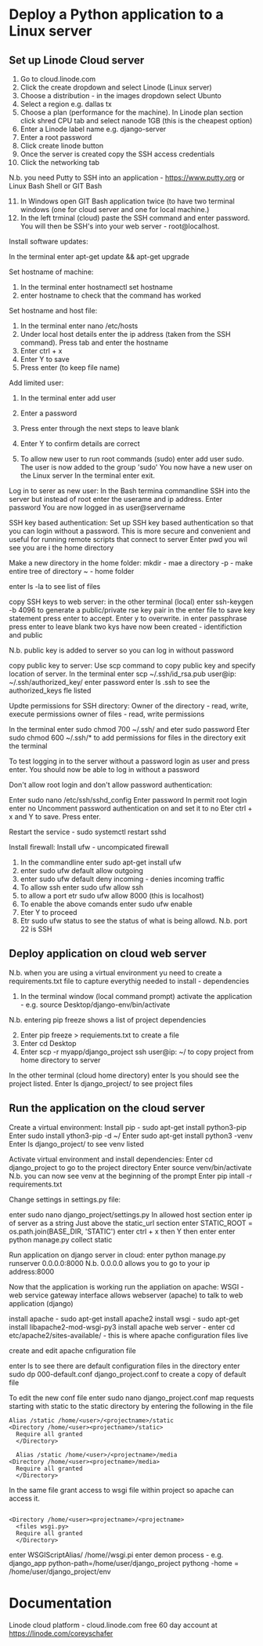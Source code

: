 Deploy a Python application to a Linux server
=============================================

Set up Linode Cloud server
--------------------------
1. Go to cloud.linode.com
2. Click the create dropdown and select Linode (Linux server)
3. Choose a distribution - in the images dropdown select Ubunto
4. Select a region e.g. dallas tx
5. Choose a plan (performance for the machine). In Linode plan section click shred CPU tab and select nanode 1GB (this is the cheapest option)
6. Enter a Linode label name e.g. django-server
7. Enter a root password
8. Click create linode button
9. Once the server is created copy the SSH access credentials
10. Click the networking tab

N.b. you need Putty to SSH into an application - https://www.putty.org or Linux Bash Shell or GIT Bash

11. In Windows open GIT Bash application twice (to have two terminal windows (one for cloud server and one for local machine.)
12. In the left trminal (cloud) paste the SSH command and enter password. You will then be SSH's into your web server - root@localhost.

Install software updates:

In the terminal enter apt-get update && apt-get upgrade

Set hostname of machine:

1. In the terminal enter hostnamectl set hostname <hostname>
2. enter hostname to check that the command has worked
  
Set hostname and host file:
  
1. In the terminal enter nano /etc/hosts
2. Under local host details enter the ip address (taken from the SSH command). Press tab and enter the hostname
3. Enter ctrl + x
4. Enter Y to save
5. Press enter (to keep file name)
  
Add limited user:
1. In the terminal enter add user <username>
2. Enter a password
3. Press enter through the next steps to leave blank
4. Enter Y to confirm details are correct
  
5. To allow new user to run root commands (sudo) enter add user <username> sudo. The user is now added to the group 'sudo'
You now have a new user on the Linux server 
In the terminal enter exit.
  
Log in to serer as new user:
In the Bash termina commandline SSH into the server but instead of root enter the userame and ip address.  Enter password
You are now logged in as user@servername
  
SSH key based authentication:
Set up SSH key based authentication so that you can login without a password.  This is more secure and convenient and useful for running
  remote scripts that connect to server
 Enter pwd you wil see you are i the home directory
  
Make a new directory in the home folder:
mkdir - mae a directory
-p - make entire tree of directory
~ - home folder
  
enter ls -la to see list of files

copy SSH keys to web server:
in the other terminal (local) enter ssh-keygen -b 4096 to generate a public/private rse key pair
in the enter file to save key statement press enter to accept. Enter y to overwrite. in enter passphrase press enter to leave blank
  two kys have now been created - identifiction and public
  
N.b. public key is added to server so you can log in without password
  
copy public key to server:
Use scp command to copy public key and specify location of server. In the terminal enter
scp ~/.ssh/id_rsa.pub user@ip: ~/.ssh/authorized_key/
enter password
enter ls .ssh to see the authorized_keys fle listed
  
Updte permissions for SSH directory:
Owner of the directory - read, write, execute permissions
owner of files - read, write permissions
  
In the terminal enter sudo chmod 700 ~/.ssh/ and eter sudo password
Eter sudo chmod 600 ~/.ssh/* to add permissions for files in the directory
exit the terminal
  
To test logging in to the server without a password login as user and press enter. You should now be able to log in without a password
  
Don't allow root login and don't allow password authentication:
  
Enter sudo nano /etc/ssh/sshd_config
Enter password
In permit root login enter no
Uncomment password authentication on and set it to no
Eter ctrl + x and Y to save. Press enter.
  
Restart the service - sudo systemctl restart sshd
  
Install firewall:
Install ufw - uncompicated firewall
  
1. In the commandline enter sudo apt-get install ufw
2. enter sudo ufw default allow outgoing
3. enter sudo ufw default deny incoming - denies incoming traffic
4. To allow ssh enter sudo ufw allow ssh
5. to allow a port etr sudo ufw allow 8000 (this is localhost)
6. To enable the above comands enter sudo ufw enable
7. Eter Y to proceed
8. Etr sudo ufw status to see the status of what is being allowd. N.b. port 22 is SSH
  
Deploy application on cloud web server
--------------------------------------
N.b. when you are using a virtual environment yu need to create a requirements.txt file to capture everythig needed to install - dependencies
  
1. In the terminal window (local command prompt) activate the application - e.g. source Desktop/django-env/bin/activate
  
N.b. entering pip freeze shows a list of project dependencies
  
2. Enter pip freeze > requiements.txt to create a file
3. Enter cd Desktop
4. Enter scp -r myapp/django_project ssh user@ip: ~/ to copy project from home directory to server
  
In the other terminal (cloud home directory) enter ls you should see the project listed.  Enter ls django_project/ to see project files
  
Run the application on the cloud server
---------------------------------------
Create a virtual environment:
Install pip - sudo apt-get install python3-pip
Enter sudo install ython3-pip -d ~/
Enter sudo apt-get install python3 -venv
Enter ls django_project/ to see venv listed
  
Activate virtual environment and install dependencies:
Enter cd django_project to go to the project directory
Enter source venv/bin/activate
N.b. you can now see venv at the beginning of the prompt
Enter pip intall -r requirements.txt
  
Change settings in settings.py file:
  
enter sudo nano django_project/settings.py
In allowed host section enter ip of server as a string
Just above the static_url section enter STATIC_ROOT = os.path.join(BASE_DIR, 'STATIC') enter ctrl + x then Y then enter
enter python manage.py collect static
  
Run application on django server in cloud:
enter python manage.py runserver 0.0.0.0:8000
N.b. 0.0.0.0 allows you to go to your ip address:8000
  
Now that the application is working run the appliation on apache:
WSGI - web service gateway interface allows webserver (apache) to talk to web application (django)
  
install apache - sudo apt-get install apache2
install wsgi - sudo apt-get install libapache2-mod-wsgi-py3
install apache web server - enter cd etc/apache2/sites-available/ - this is where apache configuration files live
  
create and edit apache cnfiguration file
  
enter ls to see there are default configuration files in the directory
enter sudo dp 000-default.conf django_project.conf to create a copy of default file  
  
To edit the new conf file enter sudo nano django_project.conf
map requests starting with static to the static directory by entering the following in the file
  
```
Alias /static /home/<user>/<projectname>/static
<Directory /home/<user><projectname>/static>
  Require all granted
  </Directory>

  Alias /static /home/<user>/<projectname>/media
<Directory /home/<user><projectname>/media>
  Require all granted
  </Directory>
```
  
In the same file grant access to wsgi file within project so apache can access it.
  
```
 
<Directory /home/<user><projectname>/<projectname>
  <files wsgi.py>
  Require all granted
  </Directory>
```
enter WSGIScriptAlias/ /home/<user><projectname><projectname>/wsgi.pi
enter demon process - e.g. django_app python-path=/home/user/django_project pythong -home = /home/user/django_project/env
  


Documentation
=============
Linode cloud platform - cloud.linode.com free 60 day account at https://linode.com/coreyschafer
